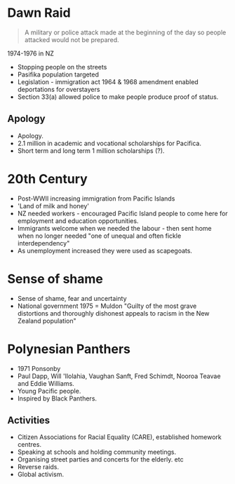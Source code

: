  
# Dawn Raid
> A military or police attack made at the beginning of the day so people attacked would not be prepared.

1974-1976 in NZ

- Stopping people on the streets
- Pasifika population targeted
- Legislation - immigration act 1964 & 1968 amendment enabled deportations for overstayers
- Section 33(a) allowed police to make people produce proof of status.

## Apology
 - Apology.
 - 2.1 million in academic and vocational scholarships for Pacifica.
- Short term and long term 1 million scholarships (?).

# 20th Century
- Post-WWII increasing immigration from Pacific Islands
- 'Land of milk and honey'
- NZ needed workers - encouraged Pacific Island people to come here for employment and education opportunities.
- Immigrants welcome when we needed the labour - then sent home when no longer needed "one of unequal and often fickle interdependency"
- As unemployment increased they were used as scapegoats.

# Sense of shame
- Sense of shame, fear and uncertainty
- National government
   1975 = Muldon
   "Guilty of the most grave distortions and thoroughly dishonest appeals to racism in the New Zealand population"

# Polynesian Panthers
- 1971 Ponsonby
- Paul Dapp, Will 'Ilolahia, Vaughan Sanft, Fred Schimdt, Nooroa Teavae and Eddie Williams.
- Young Pacific people.
- Inspired by Black Panthers.

## Activities
- Citizen Associations for Racial Equality (CARE), established homework centres.
- Speaking at schools and holding community meetings.
- Organising street parties and concerts for the elderly.
etc
- Reverse raids.
- Global activism.